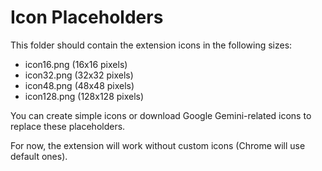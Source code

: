# Icon Placeholders

This folder should contain the extension icons in the following sizes:
- icon16.png (16x16 pixels)
- icon32.png (32x32 pixels)  
- icon48.png (48x48 pixels)
- icon128.png (128x128 pixels)

You can create simple icons or download Google Gemini-related icons to replace these placeholders.

For now, the extension will work without custom icons (Chrome will use default ones).